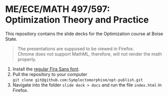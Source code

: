 # ME/ECE/MATH 497/597: Optimization Theory and Practice

This repository contains the slide decks for the Optimization course at Boise State.

> The presentations are supposed to be viewed in Firefox.  
> Chrome does not support MathML, therefore, will not render the math properly.


1. Install the [regular Fira Sans font](https://fonts.google.com/specimen/Fira+Sans).
2. Pull the repository to your computer  
  `git clone git@github.com:Symplectomorphism/opt-publish.git`
3. Navigate into  the folder `slide deck > docs` and run the file `index.html` in Firefox.
